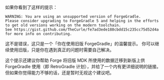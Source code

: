 如果你看到了这样的提示：

```
WARNING: You are using an unsupported version of ForgeGradle.
Please consider upgrading to ForgeGradle 5 and helping in the efforts to get old versions working on the modern toolchain.
See https://gist.github.com/TheCurle/fe7ad3ede188cbdd15c235cc75d52d4a for more info on contributing.
```

这不是错误，这只是一个「你在使用旧版 ForgeGradle」的温馨提示。
你可以继续使用旧版，只是你在遇到真正的问题时需要自己解决。

这个提示还建议你帮助 Forge 将旧版 MDK 所使用的数据迁移到新版上供 ForgeGradle 使用（即 RetroGradle 计划），并给了一个内有更详细说明的链接。但如果你觉得能力不够的话，还是暂时无视这个建议吧。